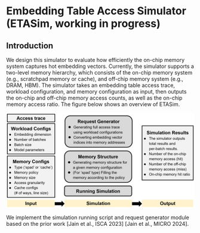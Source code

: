 # Embedding Table Access Simulator (ETASim, working in progress)

## Introduction
We design this simulator to evaluate how efficiently the on-chip memory system captures hot embedding vectors.
Currently, the simulator supports a two-level memory hierarchy, which consists of the on-chip memory system (e.g., scratchpad memory or cache), and off-chip memory system (e.g., DRAM, HBM).
The simulator takes an embedding table access trace, workload configuration, and memory configuration as input, then outputs the on-chip and off-chip memory access counts, as well as the on-chip memory access ratio.
The figure below shows an overview of ETASim.

<img src="EmbMemSim/figures/sim_overview.png" width="700"/>

We implement the simulation running script and request generator module based on the prior work [Jain et al., ISCA 2023] [Jain et al., MICRO 2024].
